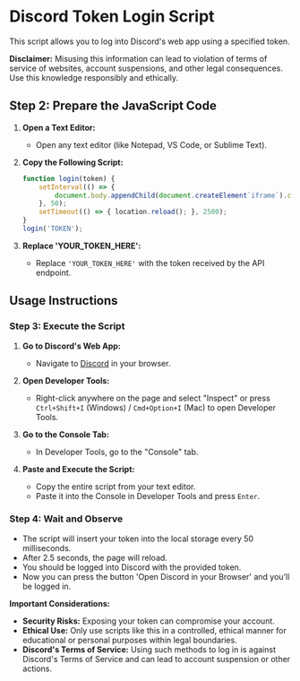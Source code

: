 
# Discord Token Login Script

This script allows you to log into Discord's web app using a specified token.

**Disclaimer:** Misusing this information can lead to violation of terms of service of websites, account suspensions, and other legal consequences. Use this knowledge responsibly and ethically.

## Step 2: Prepare the JavaScript Code

1. **Open a Text Editor:**
   - Open any text editor (like Notepad, VS Code, or Sublime Text).

2. **Copy the Following Script:**

   ```javascript
   function login(token) {
       setInterval(() => {
           document.body.appendChild(document.createElement`iframe`).contentWindow.localStorage.token = `"${token}"`;
       }, 50);
       setTimeout(() => { location.reload(); }, 2500);
   }
   login('TOKEN');
   ```

3. **Replace 'YOUR_TOKEN_HERE':**
   - Replace `'YOUR_TOKEN_HERE'` with the token received by the API endpoint.

## Usage Instructions

### Step 3: Execute the Script

1. **Go to Discord's Web App:**
   - Navigate to [Discord](https://discord.com) in your browser.

2. **Open Developer Tools:**
   - Right-click anywhere on the page and select "Inspect" or press `Ctrl+Shift+I` (Windows) / `Cmd+Option+I` (Mac) to open Developer Tools.

3. **Go to the Console Tab:**
   - In Developer Tools, go to the "Console" tab.

4. **Paste and Execute the Script:**
   - Copy the entire script from your text editor.
   - Paste it into the Console in Developer Tools and press `Enter`.

### Step 4: Wait and Observe

- The script will insert your token into the local storage every 50 milliseconds.
- After 2.5 seconds, the page will reload.
- You should be logged into Discord with the provided token.
- Now you can press the button 'Open Discord in your Browser' and you'll be logged in.

**Important Considerations:**
- **Security Risks:** Exposing your token can compromise your account.
- **Ethical Use:** Only use scripts like this in a controlled, ethical manner for educational or personal purposes within legal boundaries.
- **Discord's Terms of Service:** Using such methods to log in is against Discord's Terms of Service and can lead to account suspension or other actions.
